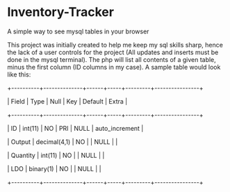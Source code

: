 Inventory-Tracker
=================

A simple way to see mysql tables in your browser


This project was initially created to help me keep my sql skills sharp, hence the lack of a user controls for the project (All updates and inserts must be done in the mysql terminal).  The php will list all contents of a given table, minus the first column (ID columns in my case).  A sample table would look like this:



+----------+--------------+------+-----+---------+----------------+

| Field    | Type         | Null | Key | Default | Extra          |

+----------+--------------+------+-----+---------+----------------+

| ID       | int(11)      | NO   | PRI | NULL    | auto_increment |

| Output   | decimal(4,1) | NO   |     | NULL    |                |

| Quantity | int(11)      | NO   |     | NULL    |                |

| LDO      | binary(1)    | NO   |     | NULL    |                |

+----------+--------------+------+-----+---------+----------------+


